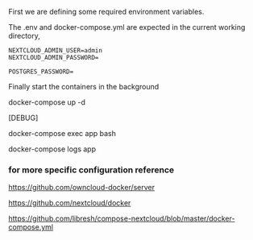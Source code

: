 First we are defining some required environment variables.

The .env and docker-compose.yml are expected in the current working directory, 

```
NEXTCLOUD_ADMIN_USER=admin
NEXTCLOUD_ADMIN_PASSWORD=

POSTGRES_PASSWORD=
```

Finally start the containers in the background

docker-compose up -d



[DEBUG]

docker-compose exec app bash

docker-compose logs app



### for more specific configuration reference 

https://github.com/owncloud-docker/server

https://github.com/nextcloud/docker

https://github.com/libresh/compose-nextcloud/blob/master/docker-compose.yml

